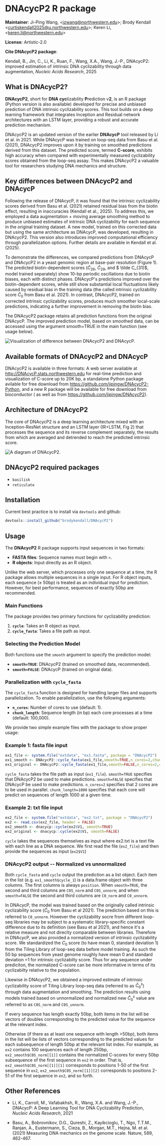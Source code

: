 DNAcycP2 R package 
================

**Maintainer**: Ji-Ping Wang, \<<jzwang@northwestern.edu>\>; Brody Kendall \<<curtiskendall2025@u.northwestern.edu>\>; Keren Li, \<<keren.li@northwestern.edu>\>

**License**: Artistic-2.0

**Cite DNAcycP2 package**:

Kendall, B., Jin, C., Li, K., Ruan, F., Wang, X.A., Wang, J.-P., DNAcycP2: improved estimation of intrinsic DNA cyclizability through data augmentation, *Nucleic Acids Research*, 2025


## What is DNAcycP2?

**DNAcycP2**, short for **DNA** **cyc**lizability **P**rediction v**2**, is an R package (Python version is also available) developed for precise and unbiased prediction of DNA intrinsic cyclizability scores. This tool builds on a deep learning framework that integrates Inception and Residual network architectures with an LSTM layer, providing a robust and accurate prediction mechanism.

DNAcycP2 is an updated version of the earlier **DNAcycP** tool released by Li et al. in 2021. While DNAcycP was trained on loop-seq data from Basu et al. (2021), DNAcycP2 improves upon it by training on smoothed predictions derived from this dataset. The predicted score, termed **C-score**, exhibits high accuracy when compared with experimentally measured cyclizability scores obtained from the loop-seq assay. This makes DNAcycP2 a valuable tool for researchers studying DNA mechanics and structure.


## Key differences between DNAcycP2 and DNAcycP

Following the release of DNAcycP, it was found that the intrinsic cyclizability scores derived from Basu et al. (2021) retained residual bias from the biotin effect, resulting in inaccuracies (Kendall et al., 2025). To address this, we employed a data augmentation + moving average smoothing method to produce unbiased estimates of intrinsic DNA cyclizability for each sequence in the original training dataset. A new model, trained on this corrected data but using the same architecture as DNAcycP, was developed, resulting in DNAcycP2. This version also introduces improved computational efficiency through parallelization options. Further details are available in Kendall et al. (2025).

To demonstrate the differences, we compared predictions from DNAcycP and DNAcycP2 in a yeast genomic region at base-pair resolution (Figure 1). The predicted biotin-dependent scores ($\tilde C_{26}$, $\tilde C_{29}$, and $ \tilde C_{31}$, model trained separately) show 10-bp periodic oscillations due to biotin biases, each with distinct phases. DNAcycP's predictions improved over the biotin-dependent scores, while still show substantial
local fluctuations likely caused by residual bias in the training data (the called intrinsic cyclizability score $\hat C_0$ from Basu et al. 2021). In contrast, DNAcycP2, trained on corrected intrinsic cyclizability scores, produces much smoother local-scale predictions, indicating a further improvement in removing the biotin bias.

The DNAcycP2 package retains all prediction functions from the original DNAcycP. The improved prediction model, based on smoothed data, can be accessed using the argument smooth=TRUE in the main function (see usage below).


![Visualization of difference between DNAcycP2 and DNAcycP.](./figures/Figure7.png)

## Available formats of DNAcycP2 and DNAcycP

DNAcycP2 is available in three formats: A web server available at http://DNAcycP.stats.northwestern.edu for real-time prediction and visualization of C-score up to 20K bp, a standalone Python package avilable for free download from https://github.com/jipingw/DNAcycP2-Python, and a new R package will be available for free download from bioconductor ( as well as from https://github.com/jipingw/DNAcycP2).



## Architecture of DNAcycP2

The core of DNAcycP2 is a deep learning architecture mixed with an Inception-ResNet structure and an LSTM layer (IR+LSTM, Fig 2) that processes the sequence and its reverse complement separately, the results from which are averaged and detrended to reach the predicted intrinsic score. 


![A diagram of DNAcycP2.](./figures/Figure1.png)

## DNAcycP2 required packages

* `basilisk`
* `reticulate`

## Installation

Current best practice is to install via `devtools` and github:

```r
devtools::install_github("brodykendall/DNAcycP2")
```


## Usage


The **DNAcycP2** R package supports input sequences in two formats:

- **FASTA files**: Sequence names must begin with `>`.
- **R objects**: Input directly as an R object.

Unlike the web server, which processes only one sequence at a time, the R package allows multiple sequences in a single input. For R object inputs, each sequence (≥ 50bp) is treated as an individual input for prediction. However, for best performance, sequences of exactly 50bp are recommended.

### Main Functions

The package provides two primary functions for cyclizability prediction:

1. **`cycle`**: Takes an R object as input.
2. **`cycle_fasta`**: Takes a file path as input.

### Selecting the Prediction Model

Both functions use the `smooth` argument to specify the prediction model:

- **`smooth=TRUE`**: DNAcycP2 (trained on smoothed data, recommended).
- **`smooth=FALSE`**: DNAcycP (trained on original data).

### Parallelization with `cycle_fasta`

The `cycle_fasta` function is designed for handling larger files and supports parallelization. To enable parallelization, use the following arguments:

- **`n_cores`**: Number of cores to use (default: 1).
- **`chunk_length`**: Sequence length (in bp) each core processes at a time (default: 100,000).

We provide two simple example files with the package to show proper usage:

### Example 1: fasta file input

```r
ex1_file <- system.file("extdata", "ex1.fasta", package = "DNAcycP2")
ex1_smooth <- DNAcycP2::cycle_fasta(ex1_file,smooth=TRUE,n_cores=2,chunk_length=1000)
ex1_original <- DNAcycP2::cycle_fasta(ex1_file,smooth=FALSE,n_cores=2,chunk_length=1000)
```

`cycle_fasta` takes the file path as input (`ex1_file`). `smooth=TRUE` specifies that DNAcycP2 be used to make predictions. `smooth=FALSE` specifies that DNAcycP be used to make predictions. `n_cores=2` specifies that 2 cores are to be used in parallel. `chunk_length=1000` specifies that each core will predict on sequences of length 1000 at a given time.

### Example 2: txt file input

```r
ex2_file <- system.file("extdata", "ex2.txt", package = "DNAcycP2")
ex2 <- read.csv(ex2_file, header = FALSE)
ex2_smooth <- dnacycp::cycle(ex2$V1, smooth=TRUE)
ex2_original <- dnacycp::cycle(ex2$V1, smooth=FALSE)
```

`cycle` takes the sequences themselves as input where ex2.txt is a text file with each line as a DNA sequence. We first read the file (`ex2_file`) and then provide the sequences as input (`ex2$V1`)

### DNAcycP2 output -- Normalized vs unnormalized

Both `cycle_fasta` and `cycle` output the prediction as a list object. 
Each item in the list (e.g. `ex1_smooth$cycle_1`) is a data.frame object with three columns. The first columns is always `position`. When `smooth=TRUE`, the second and third columns are `C0S_norm` and `C0S_unnorm`; and when `smooth=FALSE` the second and third columns are `C0_norm` and `C0_unnorm`.

In DNAcycP, the model was trained based on the originally called intrinsic cyclizability score ($\hat C_0$ from Basu et al 2021). The prediction based on this is referred to `C0_unnorm`. However the cyclizability socre from different loop-seq libraries may be subject to a systematic library-specific constant difference due to its definition (see  Basu et al 2021), and hence it's a relative measure and not direclty comparable between libraries. Therefore in DNAcycP, we also provided a normalized version of intrinsic cyclizability score. We standardized the $C_0$ score  (to have mean 0, standard deviation 1) from the Tiling Library of loop-seq data before model training. As such the 50 bp sequences from yeast genome roughly have mean 0 and standard deviation =1 for intrinsic cyclizabilty score. Thus for any sequence under prediciton, the normalized C-score can be more informative in terms of its cyclizabilty relative to the population.

Likewise in DNAcycP2, we obtained a improved estimate of intrinsic cyclizability score  of Tiling Library loop-seq data (referred to as $\hat C_0^s$) through data augmentation and smoothing. The prediction results using models trained based on unnormalized and normalized new $\hat C_0^s$ value are referred to as `C0S_norm` and `C0S_unnorm`.


If every sequence has length exactly 50bp, both items in the list will be vectors of doubles corresponding to the predicted value for the sequence at the relevant index.

Otherwise (if there as at least one sequence with length >50bp), both items in the list will be lists of vectors corresponding to the predicted values for each subsequence of length 50bp at the relevant list index. For example, as `ex2` contains 100 sequences each of length 250bp, `ex2_smooth$C0S_norm[[1]]` contains the normalized C-scores for every 50bp subsequence of the first sequence in `ex2` in order. That is, `ex2_smooth$C0S_norm[[1]][1]` corresponds to positions 1-50 of the first sequence in `ex2`, `ex2_smooth$C0S_norm[[1]][2]` corresponds to positions 2-51 of the first sequence in `ex2`, and so forth.

## Other References

* Li, K., Carroll, M., Vafabakhsh, R., Wang, X.A. and Wang, J.-P., DNAcycP: A Deep Learning Tool for DNA Cyclizability Prediction, *Nucleic Acids Research*, 2021

* Basu, A., Bobrovnikov, D.G., Qureshi, Z., Kayikcioglu, T., Ngo, T.T.M., Ranjan, A., Eustermann, S., Cieza, B., Morgan, M.T., Hejna, M. et al. (2021) Measuring DNA mechanics on the genome scale. Nature, 589, 462-467.
